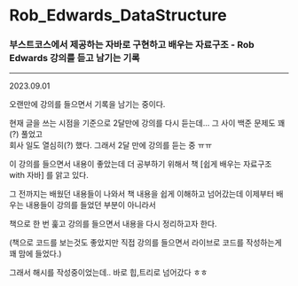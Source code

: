 # Rob_Edwards_DataStructure

### 부스트코스에서 제공하는 자바로 구현하고 배우는 자료구조 - Rob Edwards 강의를 듣고 남기는 기록
---

2023.09.01

오랜만에 강의를 들으면서 기록을 남기는 중이다.

현재 글을 쓰는 시점을 기준으로 2달만에 강의를 다시 듣는데... 그 사이 백준 문제도 꽤(?) 풀었고
<br>회사 일도 열심히(?) 했다. 그래서 2달 만에 강의를 듣는 중 ㅠㅠ

이 강의를 들으면서 내용이 좋았는데 더 공부하기 위해서 책 [쉽게 배우는 자료구조 with 자바] 를 앍고 있다.

그 전까지는 배웠던 내용들이 나와서 책 내용을 쉽게 이해하고 넘어갔는데 이제부터 배우는 내용들이 강의를 들었던 부분이 아니라서

책으로 한 번 훑고 강의를 들으면서 내용을 다시 정리하고자 한다.

(책으로 코드를 보는것도 좋았지만 직접 강의를 들으면서 라이브로 코드를 작성하는게 꽤 맘에 들었다.)

그래서 해시를 작성중이었는데.. 바로 힙,트리로 넘어갔다 ㅎㅎ
